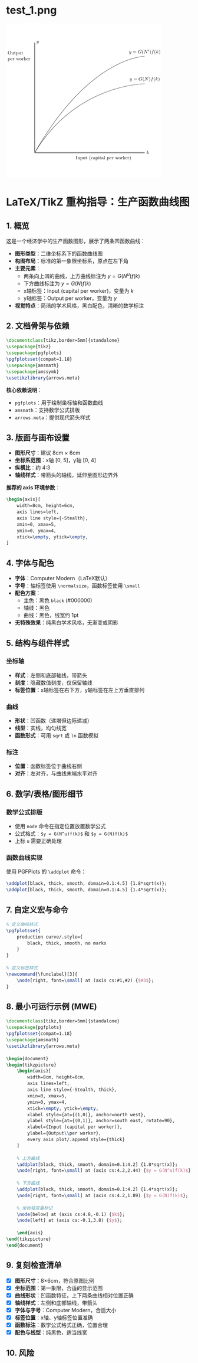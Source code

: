 # test_1.png

![test_1.png](../../../eval_dataset/images/test_1.png)

# LaTeX/TikZ 重构指导：生产函数曲线图

## 1. 概览

这是一个经济学中的生产函数图形，展示了两条凹函数曲线：
- **图形类型**：二维坐标系下的函数曲线图
- **构图布局**：标准的第一象限坐标系，原点在左下角
- **主要元素**：
  - 两条向上凹的曲线，上方曲线标注为 $y = G(N^u)f(k)$
  - 下方曲线标注为 $y = G(N)f(k)$
  - x轴标签：Input (capital per worker)，变量为 $k$
  - y轴标签：Output per worker，变量为 $y$
- **视觉特点**：简洁的学术风格，黑白配色，清晰的数学标注

## 2. 文档骨架与依赖

```latex
\documentclass[tikz,border=5mm]{standalone}
\usepackage{tikz}
\usepackage{pgfplots}
\pgfplotsset{compat=1.18}
\usepackage{amsmath}
\usepackage{amssymb}
\usetikzlibrary{arrows.meta}
```

**核心依赖说明**：
- `pgfplots`：用于绘制坐标轴和函数曲线
- `amsmath`：支持数学公式排版
- `arrows.meta`：提供现代箭头样式

## 3. 版面与画布设置

- **图形尺寸**：建议 8cm × 6cm
- **坐标系范围**：x轴 [0, 5]，y轴 [0, 4]
- **纵横比**：约 4:3
- **轴线样式**：带箭头的轴线，延伸至图形边界外

**推荐的 axis 环境参数**：
```latex
\begin{axis}[
    width=8cm, height=6cm,
    axis lines=left,
    axis line style={-Stealth},
    xmin=0, xmax=5,
    ymin=0, ymax=4,
    xtick=\empty, ytick=\empty,
]
```

## 4. 字体与配色

- **字体**：Computer Modern（LaTeX默认）
- **字号**：轴标签使用 `\normalsize`，函数标签使用 `\small`
- **配色方案**：
  - 主色：黑色 `black` (#000000)
  - 轴线：黑色
  - 曲线：黑色，线宽约 1pt
- **无特殊效果**：纯黑白学术风格，无渐变或阴影

## 5. 结构与组件样式

### 坐标轴
- **样式**：左侧和底部轴线，带箭头
- **刻度**：隐藏数值刻度，仅保留轴线
- **标签位置**：x轴标签在右下方，y轴标签在左上方垂直排列

### 曲线
- **形状**：凹函数（递增但边际递减）
- **线型**：实线，均匀线宽
- **函数形式**：可用 `sqrt` 或 `ln` 函数模拟

### 标注
- **位置**：函数标签位于曲线右侧
- **对齐**：左对齐，与曲线末端水平对齐

## 6. 数学/表格/图形细节

### 数学公式排版
- 使用 `node` 命令在指定位置放置数学公式
- 公式格式：`$y = G(N^u)f(k)$` 和 `$y = G(N)f(k)$`
- 上标 `u` 需要正确处理

### 函数曲线实现
使用 PGFPlots 的 `\addplot` 命令：
```latex
\addplot[black, thick, smooth, domain=0.1:4.5] {1.8*sqrt(x)};
\addplot[black, thick, smooth, domain=0.1:4.5] {1.4*sqrt(x)};
```

## 7. 自定义宏与命令

```latex
% 定义曲线样式
\pgfplotsset{
    production curve/.style={
        black, thick, smooth, no marks
    }
}

% 定义标签样式
\newcommand{\funclabel}[3]{
    \node[right, font=\small] at (axis cs:#1,#2) {$#3$};
}
```

## 8. 最小可运行示例 (MWE)

```latex
\documentclass[tikz,border=5mm]{standalone}
\usepackage{pgfplots}
\pgfplotsset{compat=1.18}
\usepackage{amsmath}
\usetikzlibrary{arrows.meta}

\begin{document}
\begin{tikzpicture}
    \begin{axis}[
        width=8cm, height=6cm,
        axis lines=left,
        axis line style={-Stealth, thick},
        xmin=0, xmax=5,
        ymin=0, ymax=4,
        xtick=\empty, ytick=\empty,
        xlabel style={at={(1,0)}, anchor=north west},
        ylabel style={at={(0,1)}, anchor=south east, rotate=90},
        xlabel={Input (capital per worker)},
        ylabel={Output\\per worker},
        every axis plot/.append style={thick}
    ]
    
    % 上方曲线
    \addplot[black, thick, smooth, domain=0.1:4.2] {1.8*sqrt(x)};
    \node[right, font=\small] at (axis cs:4.2,2.44) {$y = G(N^u)f(k)$};
    
    % 下方曲线  
    \addplot[black, thick, smooth, domain=0.1:4.2] {1.4*sqrt(x)};
    \node[right, font=\small] at (axis cs:4.2,1.89) {$y = G(N)f(k)$};
    
    % 坐标轴变量标记
    \node[below] at (axis cs:4.8,-0.1) {$k$};
    \node[left] at (axis cs:-0.1,3.8) {$y$};
    
    \end{axis}
\end{tikzpicture}
\end{document}
```

## 9. 复刻检查清单

- [x] **图形尺寸**：8×6cm，符合原图比例
- [x] **坐标范围**：第一象限，合适的显示范围
- [x] **曲线形状**：凹函数特征，上下两条曲线相对位置正确
- [x] **轴线样式**：左侧和底部轴线，带箭头
- [x] **字体与字号**：Computer Modern，合适大小
- [x] **标签位置**：x轴、y轴标签位置准确
- [x] **函数标注**：数学公式格式正确，位置合理
- [x] **配色与线型**：纯黑色，适当线宽

## 10. 风险
